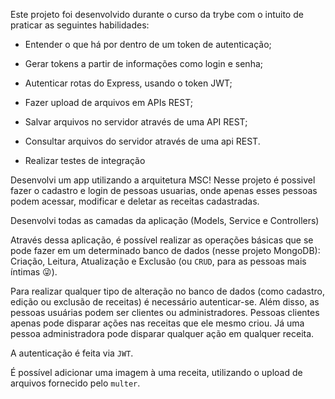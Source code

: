 Este projeto foi desenvolvido durante o curso da trybe com o intuito de praticar as seguintes habilidades:

- Entender o que há por dentro de um token de autenticação;

- Gerar tokens a partir de informações como login e senha;

- Autenticar rotas do Express, usando o token JWT;

- Fazer upload de arquivos em APIs REST;

- Salvar arquivos no servidor através de uma API REST;

- Consultar arquivos do servidor através de uma api REST.

- Realizar testes de integração

Desenvolvi um app utilizando a arquitetura MSC!
Nesse projeto é possivel fazer o cadastro e login de pessoas usuarias, onde apenas esses pessoas podem acessar, modificar e deletar as receitas cadastradas.

Desenvolvi todas as camadas da aplicação (Models, Service e Controllers)

Através dessa aplicação, é possível realizar as operações básicas que se pode fazer em um determinado banco de dados (nesse projeto MongoDB): Criação, Leitura, Atualização e Exclusão (ou `CRUD`, para as pessoas mais íntimas 😜).

Para realizar qualquer tipo de alteração no banco de dados (como cadastro, edição ou exclusão de receitas) é necessário autenticar-se. Além disso, as pessoas usuárias podem ser clientes ou administradores. Pessoas clientes apenas pode disparar ações nas receitas que ele mesmo criou. Já uma pessoa administradora pode disparar qualquer ação em qualquer receita.

A autenticação é feita via `JWT`.

É possível adicionar uma imagem à uma receita, utilizando o upload de arquivos fornecido pelo `multer`.
